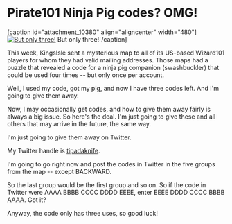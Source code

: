 # Pirate101 Ninja Pig codes? OMG!

[caption id="attachment\_10380" align="aligncenter" width="480"][![](http://westkarana.com/wp-content/uploads/2012/10/Pirate-2012-10-22-20-11-09-47-480x269.jpg "But only three!")](http://westkarana.com/wp-content/uploads/2012/10/Pirate-2012-10-22-20-11-09-47.jpg) But only three![/caption]

This week, KingsIsle sent a mysterious map to all of its US-based Wizard101 players for whom they had valid mailing addresses. Those maps had a puzzle that revealed a code for a ninja pig companion (swashbuckler) that could be used four times -- but only once per account.

Well, I used my code, got my pig, and now I have three codes left. And I'm going to give them away.

Now, I may occasionally get codes, and how to give them away fairly is always a big issue. So here's the deal. I'm just going to give these and all others that may arrive in the future, the same way.

I'm just going to give them away on Twitter.

My Twitter handle is [tipadaknife](http://twitter.com/tipadaknife "TipaDaKnife's Twitter").

I'm going to go right now and post the codes in Twitter in the five groups from the map -- except BACKWARD.

So the last group would be the first group and so on. So if the code in Twitter were AAAA BBBB CCCC DDDD EEEE, enter EEEE DDDD CCCC BBBB AAAA. Got it?

Anyway, the code only has three uses, so good luck!

